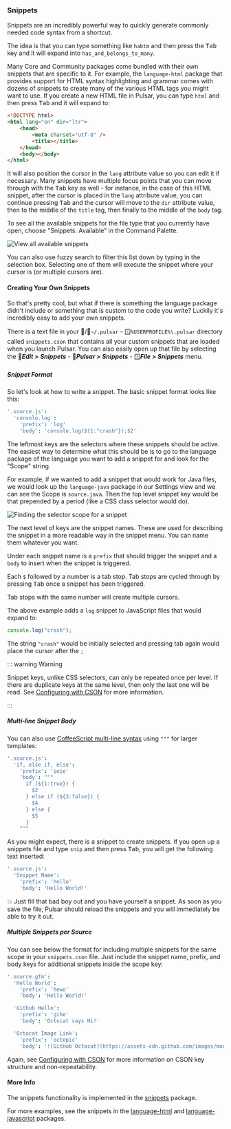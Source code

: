 ### Snippets

Snippets are an incredibly powerful way to quickly generate commonly needed code
syntax from a shortcut.

The idea is that you can type something like `habtm` and then press the
<kbd>Tab</kbd> key and it will expand into `has_and_belongs_to_many`.

Many Core and Community packages come bundled with their own snippets that are
specific to it. For example, the `language-html` package that provides support
for HTML syntax highlighting and grammar comes with dozens of snippets to create
many of the various HTML tags you might want to use. If you create a new HTML
file in Pulsar, you can type `html` and then press <kbd>Tab</kbd> and it will
expand to:

```html
<!DOCTYPE html>
<html lang="en" dir="ltr">
	<head>
		<meta charset="utf-8" />
		<title></title>
	</head>
	<body></body>
</html>
```

It will also position the cursor in the `lang` attribute value so you can edit
it if necessary. Many snippets have multiple focus points that you can move
through with the <kbd>Tab</kbd> key as well - for instance, in the case of this
HTML snippet, after the cursor is placed in the `lang` attribute value, you can
continue pressing <kbd>Tab</kbd> and the cursor will move to the `dir` attribute
value, then to the middle of the `title` tag, then finally to the middle of the
`body` tag.

To see all the available snippets for the file type that you currently have
open, choose "Snippets: Available" in the Command Palette.

![View all available snippets](@images/atom/snippets.png "View all available snippets")

You can also use fuzzy search to filter this list down by typing in the
selection box. Selecting one of them will execute the snippet where your cursor
is (or multiple cursors are).

#### Creating Your Own Snippets

So that's pretty cool, but what if there is something the language package
didn't include or something that is custom to the code you write? Luckily it's
incredibly easy to add your own snippets.

There is a text file in your 🐧/🍎`~/.pulsar` - 🪟`%USERPROFILE%\.pulsar`
directory called `snippets.cson` that contains all your custom snippets that are
loaded when you launch Pulsar. You can also easily open up that file by
selecting the 🐧**_Edit > Snippets_** - 🍎**_Pulsar > Snippets_** - 🪟**_File > Snippets_**
menu.

##### Snippet Format

So let's look at how to write a snippet. The basic snippet format looks like
this:

```coffee
'.source.js':
  'console.log':
    'prefix': 'log'
    'body': 'console.log(${1:"crash"});$2'
```

The leftmost keys are the selectors where these snippets should be active. The
easiest way to determine what this should be is to go to the language package of
the language you want to add a snippet for and look for the "Scope" string.

For example, if we wanted to add a snippet that would work for Java files, we
would look up the `language-java` package in our Settings view and we can see
the Scope is `source.java`. Then the top level snippet key would be that
prepended by a period (like a CSS class selector would do).

![Finding the selector scope for a snippet](@images/atom/snippet-scope.png "Finding the selector scope for a snippet")

The next level of keys are the snippet names. These are used for describing the
snippet in a more readable way in the snippet menu. You can name them whatever
you want.

Under each snippet name is a `prefix` that should trigger the snippet and a
`body` to insert when the snippet is triggered.

Each `$` followed by a number is a tab stop. Tab stops are cycled through by
pressing <kbd>Tab</kbd> once a snippet has been triggered.

Tab stops with the same number will create multiple cursors.

The above example adds a `log` snippet to JavaScript files that would expand to:

```javascript
console.log("crash");
```

The string `"crash"` would be initially selected and pressing tab again would
place the cursor after the `;`

::: warning Warning

Snippet keys, unlike CSS selectors, can only be repeated once per level. If
there are duplicate keys at the same level, then only the last one will be read.
See [Configuring with CSON](#configuring-with-cson)
for more information.

:::

##### Multi-line Snippet Body

You can also use [CoffeeScript multi-line syntax](http://coffeescript.org/#strings)
using `"""` for larger templates:

```coffee
'.source.js':
  'if, else if, else':
    'prefix': 'ieie'
    'body': """
      if (${1:true}) {
        $2
      } else if (${3:false}) {
        $4
      } else {
        $5
      }
    """
```

As you might expect, there is a snippet to create snippets. If you open up a
snippets file and type `snip` and then press <kbd>Tab</kbd>, you will get the
following text inserted:

```coffee
'.source.js':
  'Snippet Name':
    'prefix': 'hello'
    'body': 'Hello World!'
```

💥 Just fill that bad boy out and you have yourself a snippet. As soon as you
save the file, Pulsar should reload the snippets and you will immediately be
able to try it out.

##### Multiple Snippets per Source

You can see below the format for including multiple snippets for the same scope
in your `snippets.cson` file. Just include the snippet name, prefix, and body
keys for additional snippets inside the scope key:

```coffee
'.source.gfm':
  'Hello World':
    'prefix': 'hewo'
    'body': 'Hello World!'

  'Github Hello':
    'prefix': 'gihe'
    'body': 'Octocat says Hi!'

  'Octocat Image Link':
    'prefix': 'octopic'
    'body': '![GitHub Octocat](https://assets-cdn.github.com/images/modules/logos_page/Octocat.png)'
```

Again, see [Configuring with CSON](#configuring-with-cson)
for more information on CSON key structure and non-repeatability.

#### More Info

The snippets functionality is implemented in the [snippets](https://github.com/pulsar-edit/snippets)
package.

For more examples, see the snippets in the [language-html](https://github.com/pulsar-edit/language-html/blob/master/snippets/language-html.cson)
and [language-javascript](https://github.com/pulsar-edit/language-javascript/blob/master/snippets/language-javascript.cson)
packages.
